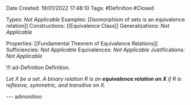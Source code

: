 <br />
<br />

Date Created: 19/01/2022 17:48:10
Tags: #Definition #Closed 

Types: _Not Applicable_
Examples: [[Isomorphism of sets is an equivalence relation]]
Constructions: [[Equivalence Class]]
Generalizations: _Not Applicable_

Properties: [[Fundamental Theorem of Equivalence Relations]]
Sufficiencies: _Not Applicable_
Equivalences: _Not Applicable_
Justifications: _Not Applicable_

!!! ad-Definition Definition.

_Let $X$ be a set. A binary relation $R$ is an **equivalence relation on $X$** if $R$ is reflexive, symmetric, and transitive on $X$._

--- admonition
